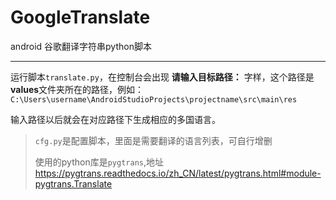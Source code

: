 # GoogleTranslate
android 谷歌翻译字符串python脚本

-----

运行脚本`translate.py`，在控制台会出现 **请输入目标路径：** 字样，这个路径是**values**文件夹所在的路径，例如：`C:\Users\username\AndroidStudioProjects\projectname\src\main\res`

输入路径以后就会在对应路径下生成相应的多国语言。

> `cfg.py`是配置脚本，里面是需要翻译的语言列表，可自行增删
> 
> 使用的python库是`pygtrans`,地址 https://pygtrans.readthedocs.io/zh_CN/latest/pygtrans.html#module-pygtrans.Translate 
